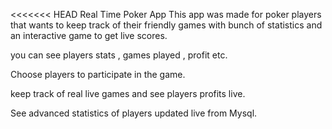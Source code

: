 <<<<<<< HEAD
Real Time Poker App This app was made for poker players that wants to keep track of their friendly games with bunch of statistics and an interactive game to get live scores.

you can see players stats , games played , profit etc.

Choose players to participate in the game.

keep track of real live games and see players profits live.

See advanced statistics of players updated live from Mysql.
